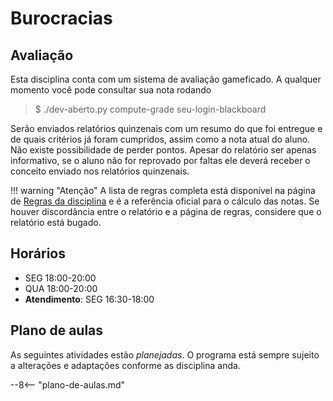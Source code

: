# Burocracias

## Avaliação

Esta disciplina conta com um sistema de avaliação gameficado. A qualquer momento você pode consultar sua nota rodando 

>$ ./dev-aberto.py compute-grade seu-login-blackboard

Serão enviados relatórios quinzenais com um resumo do que foi entregue e de quais critérios já foram cumpridos, assim como a nota atual do aluno. Não existe possibilidade de perder pontos. Apesar do relatório ser apenas informativo, se o aluno não for reprovado por faltas ele deverá receber o conceito enviado nos relatórios quinzenais. 

!!! warning "Atenção"
    A lista de regras completa está disponível na página de [Regras da disciplina](regras.md) e é a referência oficial para o cálculo das notas. Se houver discordância entre o relatório e a página de regras, considere que o relatório está bugado.

## Horários

* SEG 18:00-20:00
* QUA 18:00-20:00
* **Atendimento**: SEG 16:30-18:00

## Plano de aulas

As seguintes atividades estão *planejadas*. O programa está sempre sujeito a alterações e adaptações conforme as disciplina anda. 

--8<-- "plano-de-aulas.md"